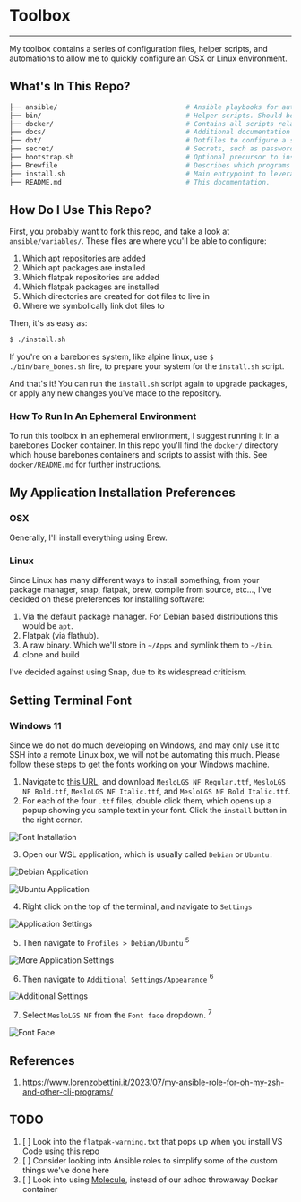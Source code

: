 # Toolbox

---

My toolbox contains a series of configuration files, helper scripts, and automations to allow me to quickly configure an OSX or Linux environment.

## What's In This Repo?

```bash
├── ansible/                                # Ansible playbooks for automation.
├── bin/                                    # Helper scripts. Should be added to $PATH for user convenience.
├── docker/                                 # Contains all scripts related to using Docker to easily test out this toolbox in a throwaway environment.
├── docs/                                   # Additional documentation that supplements this `README.md`
├── dot/                                    # Dotfiles to configure a slew of programs and environments.
├── secret/                                 # Secrets, such as passwords. Purposefully ignored by Git, and populated on each individual machine.
├── bootstrap.sh                            # Optional precursor to install.sh for barebones systems, which prepares an environment for install.sh to be ran.
├── Brewfile                                # Describes which programs to install with Brew.
├── install.sh                              # Main entrypoint to leverage this Toolbox to configure an environment just the way I like it.
├── README.md                               # This documentation.
```

## How Do I Use This Repo?

First, you probably want to fork this repo, and take a look at `ansible/variables/`. These files are where you'll be able to configure:

1. Which apt repositories are added
2. Which apt packages are installed
3. Which flatpak repositories are added
4. Which flatpak packages are installed
5. Which directories are created for dot files to live in
6. Where we symbolically link dot files to

Then, it's as easy as:

```bash
$ ./install.sh
```

If you're on a barebones system, like alpine linux, use `$ ./bin/bare_bones.sh` fire, to prepare your system for the `install.sh` script.

And that's it! You can run the `install.sh` script again to upgrade packages, or apply any new changes you've made to the repository.

### How To Run In An Ephemeral Environment

To run this toolbox in an ephemeral environment, I suggest running it in a barebones Docker container. In this repo you'll find the `docker/` directory which house  barebones containers and scripts to assist with this. See `docker/README.md` for further instructions.

## My Application Installation Preferences

### OSX

Generally, I'll install everything using Brew.

### Linux

Since Linux has many different ways to install something, from your package manager, snap, flatpak, brew, compile from source, etc...,  I've decided on these preferences for installing software:

1. Via the default package manager. For Debian based distributions this would be `apt`.
2. Flatpak (via flathub).
3. A raw binary. Which we'll store in `~/Apps` and symlink them to `~/bin`.
4. clone and build

I've decided against using Snap, due to its widespread criticism.

## Setting Terminal Font

### Windows 11

Since we do not do much developing on Windows, and may only use it to SSH into a remote Linux box, we will not be automating this much. Please follow these steps to get the fonts working on your Windows machine.

1. Navigate to [this URL](https://github.com/romkatv/powerlevel10k#manual-font-installation), and download `MesloLGS NF Regular.ttf`, `MesloLGS NF Bold.ttf`, `MesloLGS NF Italic.ttf`, and `MesloLGS NF Bold Italic.ttf`.
2. For each of the four `.ttf` files, double click them, which opens up a popup showing you sample text in your font. Click the `install` button in the right corner.

![Font Installation](./docs/res/font-installation.png)

3. Open our WSL application, which is usually called `Debian` or `Ubuntu.`

![Debian Application](./docs/res/debian-application.png)

![Ubuntu Application](./docs/res/ubuntu-application.png)

4. Right click on the top of the terminal, and navigate to `Settings`

![Application Settings](./docs/res/application-settings.png)

5. Then navigate to `Profiles > Debian/Ubuntu` <sup>5</sup>

![More Application Settings](./docs/res/application-settings2.png)

6. Then navigate to `Additional Settings/Appearance` <sup>6</sup>

![Additional Settings](./docs/res/additional-settings.png)

7. Select `MesloLGS NF` from the `Font face` dropdown. <sup>7</sup>

![Font Face](./docs/res/font-face.png)

## References

1. https://www.lorenzobettini.it/2023/07/my-ansible-role-for-oh-my-zsh-and-other-cli-programs/

## TODO

1. [ ] Look into the `flatpak-warning.txt` that pops up when you install VS Code using this repo
2. [ ] Consider looking into Ansible roles to simplify some of the custom things we've done here
3. [ ] Look into using [Molecule](https://ansible.readthedocs.io/projects/molecule/), instead of our adhoc throwaway Docker container
